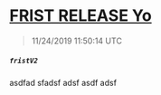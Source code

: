 # [FRIST RELEASE Yo](https://github.com/Mike-EEE/action-jackson/releases/tag/fristV2)
> 11/24/2019 11:50:14 UTC
##### ``fristV2``
asdfad sfadsf adsf  asdf adsf 

